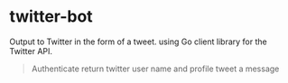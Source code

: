 # twitter-bot

Output to Twitter in the form of a tweet. using Go client library for the Twitter API.
> Authenticate 
> return twitter user name and profile 
> tweet a message
